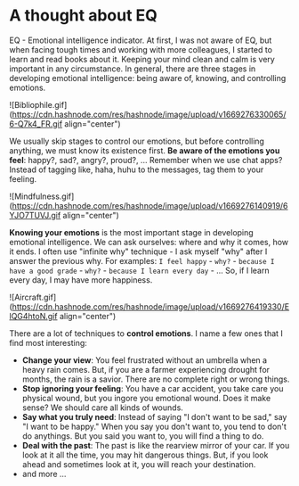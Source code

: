 # A thought about EQ

EQ - Emotional intelligence indicator. At first, I was not aware of EQ, but when facing tough times and working with more colleagues, I started to learn and read books about it. Keeping your mind clean and calm is very important in any circumstance. In general, there are three stages in developing emotional intelligence: being aware of, knowing, and controlling emotions.

![Bibliophile.gif](https://cdn.hashnode.com/res/hashnode/image/upload/v1669276330065/6-Q7k4_FR.gif align="center")

We usually skip stages to control our emotions, but before controlling anything, we must know its existence first. **Be aware of the emotions you feel**: happy?, sad?, angry?, proud?, ... Remember when we use chat apps? Instead of tagging like, haha, huhu to the messages, tag them to your feeling.

![Mindfulness.gif](https://cdn.hashnode.com/res/hashnode/image/upload/v1669276140919/6YJO7TUVJ.gif align="center")

**Knowing your emotions** is the most important stage in developing emotional intelligence. We can ask ourselves: where and why it comes, how it ends. I often use "infinite why" technique - I ask myself "why" after I answer the previous why. For examples: `I feel happy` - `why?` - `because I have a good grade` - `why?` - `because I learn every day` - ... So, if I learn every day, I may have more happiness.

![Aircraft.gif](https://cdn.hashnode.com/res/hashnode/image/upload/v1669276419330/ElQG4htoN.gif align="center")

There are a lot of techniques to **control emotions**. I name a few ones that I find most interesting:
+ **Change your view**: You feel frustrated without an umbrella when a heavy rain comes. But, if you are a farmer experiencing drought for months, the rain is a savior. There are no complete right or wrong things.
+ **Stop ignoring your feeling**: You have a car accident, you take care you physical wound, but you ingore you emotional wound. Does it make sense? We should care all kinds of wounds.
+ **Say what you truly need**: Instead of saying "I don't want to be sad," say "I want to be happy." When you say you don't want to, you tend to don't do anythings. But you said you want to, you will find a thing to do.
+ **Deal with the past**: The past is like the rearview mirror of your car. If you look at it all the time, you may hit dangerous things. But, if you look ahead and sometimes look at it, you will reach your destination.
+ and more ...